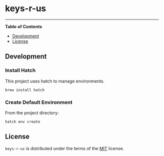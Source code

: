 # keys-r-us

-----

**Table of Contents**

- [Development](#setup)
- [License](#license)

## Development

### Install Hatch

This project uses hatch to manage environments.

```console
brew install hatch
```

### Create Default Environment

From the project directory:

```console
hatch env create
```

## License

`keys-r-us` is distributed under the terms of the [MIT](https://spdx.org/licenses/MIT.html) license.
